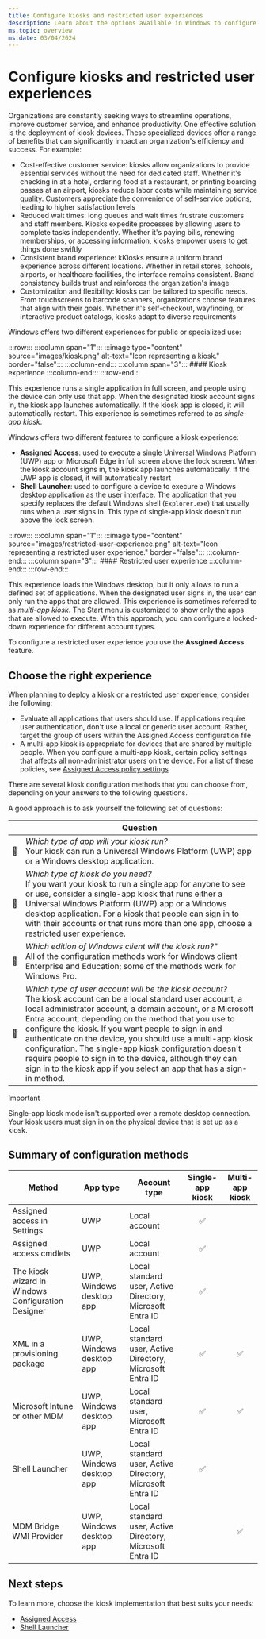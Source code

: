 ```yaml
---
title: Configure kiosks and restricted user experiences
description: Learn about the options available in Windows to configure kiosks and restricted user experiences.
ms.topic: overview
ms.date: 03/04/2024
---
```


# Configure kiosks and restricted user experiences

Organizations are constantly seeking ways to streamline operations, improve customer service, and enhance productivity. One effective solution is the deployment of kiosk devices. These specialized devices offer a range of benefits that can significantly impact an organization's efficiency and success. For example:

- Cost-effective customer service: kiosks allow organizations to provide essential services without the need for dedicated staff. Whether it's checking in at a hotel, ordering food at a restaurant, or printing boarding passes at an airport, kiosks reduce labor costs while maintaining service quality. Customers appreciate the convenience of self-service options, leading to higher satisfaction levels
- Reduced wait times: long queues and wait times frustrate customers and staff members. Kiosks expedite processes by allowing users to complete tasks independently. Whether it's paying bills, renewing memberships, or accessing information, kiosks empower users to get things done swiftly
- Consistent brand experience: kKiosks ensure a uniform brand experience across different locations. Whether in retail stores, schools, airports, or healthcare facilities, the interface remains consistent. Brand consistency builds trust and reinforces the organization's image
- Customization and flexibility: kiosks can be tailored to specific needs. From touchscreens to barcode scanners, organizations choose features that align with their goals. Whether it's self-checkout, wayfinding, or interactive product catalogs, kiosks adapt to diverse requirements

Windows offers two different experiences for public or specialized use:

:::row:::
    :::column span="1":::
    :::image type="content" source="images/kiosk.png" alt-text="Icon representing a kiosk." border="false":::
    :::column-end:::
    :::column span="3":::
    #### Kiosk experience
    :::column-end:::
:::row-end:::

This experience runs a single application in full screen, and people using the device can only use that app. When the designated kiosk account signs in, the kiosk app launches automatically. If the kiosk app is closed, it will automatically restart. This experience is sometimes referred to as *single-app kiosk*.

Windows offers two different features to configure a kiosk experience:

- **Assigned Access**: used to execute a single Universal Windows Platform (UWP) app or Microsoft Edge in full screen above the lock screen. When the kiosk account signs in, the kiosk app launches automatically. If the UWP app is closed, it will automatically restart
- **Shell Launcher**: used to configure a device to execure a Windows desktop application as the user interface. The application that you specify replaces the default Windows shell (`Explorer.exe`) that usually runs when a user signs in. This type of single-app kiosk doesn't run above the lock screen.

:::row:::
    :::column span="1":::
    :::image type="content" source="images/restricted-user-experience.png" alt-text="Icon representing a restricted user experience." border="false":::
    :::column-end:::
    :::column span="3":::
    #### Restricted user experience
    :::column-end:::
:::row-end:::

This experience loads the Windows desktop, but it only allows to run a defined set of applications. When the designated user signs in, the user can only run the apps that are allowed. This experience is sometimes referred to as *multi-app kiosk*. The Start menu is customized to show only the apps that are allowed to execute. With this approach, you can configure a locked-down experience for different account types.

To configure a restricted user experience you use the **Assgined Access** feature.

## Choose the right experience

When planning to deploy a kiosk or a restricted user experience, consider the following:

- Evaluate all applications that users should use. If applications require user authentication, don't use a local or generic
user account. Rather, target the group of users within the Assigned Access configuration file
- A multi-app kiosk is appropriate for devices that are shared by multiple people. When you configure a multi-app kiosk, certain policy settings that affects all non-administrator users on the device. For a list of these policies, see [Assigned Access policy settings](policy-settings.md)


There are several kiosk configuration methods that you can choose from, depending on your answers to the following questions.

A good approach is to ask yourself the following set of questions:

| | Question |
|--|--|
| **🔲** | *Which type of app will your kiosk run?* <br>Your kiosk can run a Universal Windows Platform (UWP) app or a Windows desktop application.|
| **🔲** | *Which type of kiosk do you need?* <br>If you want your kiosk to run a single app for anyone to see or use, consider a single-app kiosk that runs either a Universal Windows Platform (UWP) app or a Windows desktop application. For a kiosk that people can sign in to with their accounts or that runs more than one app, choose a restricted user experience.|
| **🔲** | *Which edition of Windows client will the kiosk run?"* <br>All of the configuration methods work for Windows client Enterprise and Education; some of the methods work for Windows Pro.|
| **🔲** | *Which type of user account will be the kiosk account?*<br>The kiosk account can be a local standard user account, a local administrator account, a domain account, or a Microsoft Entra account, depending on the method that you use to configure the kiosk. If you want people to sign in and authenticate on the device, you should use a multi-app kiosk configuration. The single-app kiosk configuration doesn't require people to sign in to the device, although they can sign in to the kiosk app if you select an app that has a sign-in method. |

>[!IMPORTANT]
>Single-app kiosk mode isn't supported over a remote desktop connection. Your kiosk users must sign in on the physical device that is set up as a kiosk.

## Summary of configuration methods

| Method | App type | Account type | Single-app kiosk | Multi-app kiosk |
|--|--|--|:-:|:-:|
| Assigned access in Settings | UWP | Local account | ✅ |
| Assigned access cmdlets | UWP | Local account | ✅ |
| The kiosk wizard in Windows Configuration Designer | UWP, Windows desktop app | Local standard user, Active Directory, Microsoft Entra ID | ✅ |
| XML in a provisioning package | UWP, Windows desktop app | Local standard user, Active Directory, Microsoft Entra ID | ✅ | ✅ |
| Microsoft Intune or other MDM | UWP, Windows desktop app | Local standard user, Microsoft Entra ID | ✅ | ✅ |
| Shell Launcher| UWP, Windows desktop app | Local standard user, Active Directory, Microsoft Entra ID | ✅ |
| MDM Bridge WMI Provider | UWP, Windows desktop app | Local standard user, Active Directory, Microsoft Entra ID |  | ✅ |

## Next steps

To learn more, choose the kiosk implementation that best suits your needs:

- [Assigned Access](overview.md)
- [Shell Launcher](shell-launcher/index.md)
